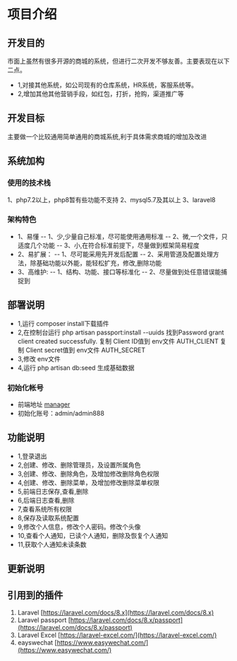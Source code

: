 # 项目介绍 
## 开发目的
市面上虽然有很多开源的商城的系统，但进行二次开发不够友善。主要表现在以下二点。
- 1,对接其他系统，如公司现有的仓库系统，HR系统，客服系统等。
- 2,增加其他其他营销手段，如红包，打折，抢购，渠道推广等
## 开发目标
主要做一个比较通用简单通用的商城系统,利于具体需求商城的增加及改进

## 系统加构
### 使用的技术栈
1、php7.2以上，php8暂有些功能不支持
2、mysql5.7及其以上
3、laravel8

### 架构特色
- 1、易懂
-- 1、少,少量自己标准，尽可能使用通用标准
-- 2、微,一个文件，只适度几个功能
-- 3、小,在符合标准前提下，尽量做到框架简易程度
- 2、易扩展：
-- 1、尽可能采用先开发后配置
-- 2、采用管道及配置处理方法，除基础功能以外能，能轻松扩充，修改,删除功能
- 3、高维护:
-- 1、结构、功能、接口等标准化
-- 2、尽量做到处任意错误能捕捉到

## 部署说明
- 1,运行 composer install下载插件
- 2,在控制台运行 
php artisan passport:install --uuids 
找到Password grant client created successfully.
复制 Client ID值到 env文件 AUTH_CLIENT
复制 Client secret值到 env文件 AUTH_SECRET
- 3,修改 env文件   
- 4,运行 php artisan db:seed 生成基础数据

### 初始化帐号
- 前端地址  [manager](https://gitee.com/heekit-mall/manager)
- 初始化账号：admin/admin888

## 功能说明
- 1,登录退出
- 2,创建、修改、删除管理员，及设置所属角色
- 3,创建、修改、删除角色，及增加修改删除角色权限
- 4,创建、修改、删除菜单，及增加修改删除菜单权限
- 5,前端日志保存,查看,删除
- 6,后端日志查看,删除
- 7,查看系统所有权限
- 8,保存及读取系统配置
- 9,修改个人信息，修改个人密码。修改个头像
- 10,查看个人通知，已读个人通知，删除及恢复个人通知
- 11,获取个人通知未读条数

## 更新说明

## 引用到的插件
1.  Laravel  [https://laravel.com/docs/8.x](https://laravel.com/docs/8.x)
2.  Laravel passport  [https://laravel.com/docs/8.x/passport](https://laravel.com/docs/8.x/passport)
3.  Laravel Excel  [https://laravel-excel.com/](https://laravel-excel.com/)
4.  eayswechat  [https://www.easywechat.com/](https://www.easywechat.com/)
